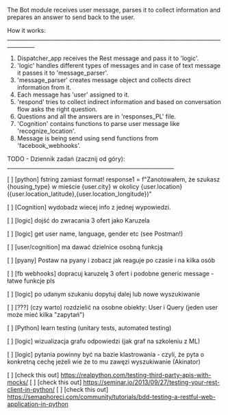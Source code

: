 
The Bot module receives user message, parses it to collect information and prepares an answer to send back to the user.

How it works:   ________________________________________________________________________________________
1. Dispatcher_app receives the Rest message and pass it to 'logic'.
2. 'logic' handles different types of messages and in case of text message it passes it to 'message_parser'.
3. 'message_parser' creates message object and collects direct information from it.
4. Each message has 'user' assigned to it. 
5. 'respond' tries to collect indirect information and based on conversation flow asks the right question.
6. Questions and all the answers are in 'responses_PL' file.
7. 'Cognition' contains functions to parse user message like 'recognize_location'.
8. Message is being send using send functions from 'facebook_webhooks'.

TODO - Dziennik zadań (zacznij od góry):   _____________________________________________________________

[ ] [python] fstring zamiast format! 
response1 = f"Zanotowałem, że szukasz {housing_type} w mieście {user.city} w okolicy {user.location} ({user.location_latitude},{user.location_longitude})"

[ ] [Cognition] wydobadz wiecej info z jednej wypowiedzi.

[ ] [logic] dojść do zwracania 3 ofert jako Karuzela

[ ] [logic] get user name, language, gender etc (see Postman!)

[ ] [user/cognition] ma dawać dzielnice osobną funkcją

[ ] [pyany] Postaw na pyany i zobacz jak reaguje po czasie i na kilka osób





[ ] [fb webhooks] dopracuj karuzelę 3 ofert i podobne generic message - łatwe funkcje pls

[ ] [logic] po udanym szukaniu dopytuj dalej lub nowe wyszukiwanie

[ ] [???] (czy warto) rozdzielić na osobne obiekty: User i Query (jeden user może mieć kilka "zapytań")

[ ] [Python] learn testing (unitary tests, automated testing)

[ ] [logic] wizualizacja grafu odpowiedzi (jak graf na szkoleniu z ML)

[ ] [logic] pytania powinny być na bazie klastrowania - czyli, że pyta o konkretną cechę jeżeli wie że to mu zawęzi wyszukiwanie (Akinator)

[ ] [check this out] https://realpython.com/testing-third-party-apis-with-mocks/
[ ] [check this out] https://seminar.io/2013/09/27/testing-your-rest-client-in-python/
[ ] [check this out] https://semaphoreci.com/community/tutorials/bdd-testing-a-restful-web-application-in-python

